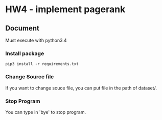 # HW4 - implement pagerank

## Document
Must execute with python3.4

### Install package

    pip3 install -r requirements.txt

### Change Source file
If you want to change souce file, you can put file in the path of dataset/.

### Stop Program
You can type in 'bye' to stop program.
